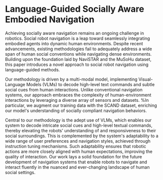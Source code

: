 # Language-Guided Socially Aware Embodied Navigation

Achieving socially aware navigation remains an ongoing challenge in robotics. Social robot navigation is a leap toward seamlessly integrating embodied agents into dynamic human environments. Despite recent advancements, existing methodologies fail to adequately address a wide span of human social conventions while navigating dense environments. Building upon the foundation laid by NaviSTAR and the MuSoHu dataset, this paper introduces a novel approach to social robot navigation using language-guided methods.

Our methodology is driven by a multi-modal model, implementing Visual-Language Models (VLMs) to decode high-level text commands and subtle social cues from human interactions. Unlike conventional navigation systems, our approach embraces the complexity of human-environment interactions by leveraging a diverse array of sensors and datasets. %In particular, we augment our training data with the SCAND dataset, enriching our model's understanding of socially compliant navigation behaviors.

Central to our methodology is the adept use of VLMs, which enables our system to decode intricate social cues and high-level textual commands, thereby elevating the robots' understanding of and responsiveness to their social surroundings. This is complemented by the system's adaptability to a wide range of user preferences and navigation styles, achieved through instruction tuning mechanisms. Such adaptability ensures that robotic actions are more closely aligned with human expectations, improving the quality of interaction. Our work lays a solid foundation for the future development of navigation systems that enable robots to navigate and interact fluently in the nuanced and ever-changing landscape of human social settings.
